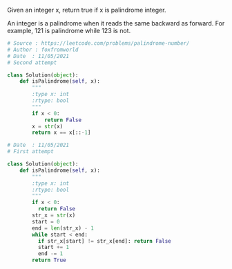 
Given an integer x, return true if x is palindrome integer.

An integer is a palindrome when it reads the same backward as forward. For example, 121 is palindrome while 123 is not.

```python
# Source : https://leetcode.com/problems/palindrome-number/
# Author : foxfromworld
# Date  : 11/05/2021
# Second attempt

class Solution(object):
    def isPalindrome(self, x):
        """
        :type x: int
        :rtype: bool
        """
        if x < 0:  
            return False
        x = str(x)
        return x == x[::-1]

# Date  : 11/05/2021
# First attempt

class Solution(object):
    def isPalindrome(self, x):
        """
        :type x: int
        :rtype: bool
        """
        if x < 0:  
          return False
        str_x = str(x)
        start = 0
        end = len(str_x) - 1
        while start < end:
          if str_x[start] != str_x[end]: return False
          start += 1
          end -= 1
        return True     
```

